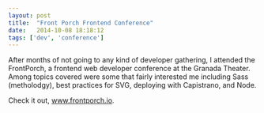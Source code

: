 ```yaml
---
layout: post
title:  "Front Porch Frontend Conference"
date:   2014-10-08 18:18:12
tags: ['dev', 'conference']
---
```


<p>After months of not going to any kind of developer gathering, I attended the FrontPorch, a frontend web developer conference at the Granada Theater. Among topics covered were some that fairly interested me including Sass (metholodgy), best practices for SVG, deploying with Capistrano, and Node. </p>
<div class="img-cutoff"></div>
<p class="center">Check it out, <a href="http://frontporch.io/" target="_blank">www.frontporch.io</a>.</p>
